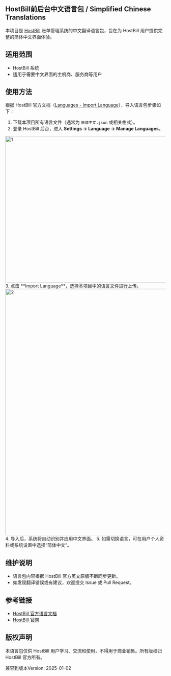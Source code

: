 ## HostBill前后台中文语言包 / Simplified Chinese Translations

本项目是 [HostBill](https://hostbillapp.com/) 账单管理系统的中文翻译语言包，旨在为 HostBill 用户提供完整的简体中文界面体验。

## 适用范围

- HostBill 系统
- 适用于需要中文界面的主机商、服务商等用户

## 使用方法

根据 HostBill 官方文档（[Languages - Import Language](https://hostbill.atlassian.net/wiki/spaces/DOCS/pages/491925/Languages#Import-Language)），导入语言包步骤如下：

1. 下载本项目所有语言文件（通常为 `简体中文.json` 或相关格式）。
2. 登录 HostBill 后台，进入 **Settings → Language → Manage Languages**。
<img width="1075" height="458" alt="1" src="https://github.com/user-attachments/assets/1859127c-9646-4d77-9ef2-2875e68ae4f9" />
3. 点击 **Import Language**，选择本项目中的语言文件进行上传。
<img width="1118" height="771" alt="2" src="https://github.com/user-attachments/assets/16259282-79b0-47d8-9e8d-41ade51d42bf" />
4. 导入后，系统将自动识别并应用中文界面。
5. 如需切换语言，可在用户个人资料或系统设置中选择“简体中文”。

## 维护说明

- 语言包内容根据 HostBill 官方英文原版不断同步更新。
- 如发现翻译错误或有建议，欢迎提交 Issue 或 Pull Request。

## 参考链接

- [HostBill 官方语言文档](https://hostbill.atlassian.net/wiki/spaces/DOCS/pages/491925/Languages#Import-Language)
- [HostBill 官网](https://hostbillapp.com/)

## 版权声明

本语言包仅供 HostBill 用户学习、交流和使用，不得用于商业销售。所有版权归 HostBill 官方所有。

兼容到版本Version: 2025-01-02
